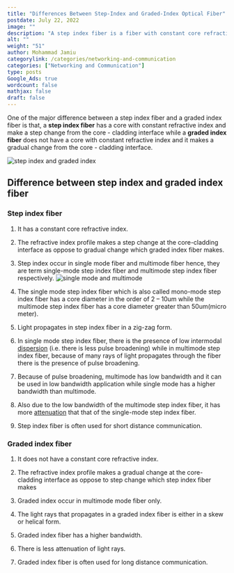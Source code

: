 ```yaml
---
title: "Differences Between Step-Index and Graded-Index Optical Fiber"
postdate: July 22, 2022
image: ""
description: "A step index fiber is a fiber with constant core refractive index while a graded index fiber doesnot have a constant core refractive index"
alt: ""
weight: "51"
author: Mohammad Jamiu
categorylink: /categories/networking-and-communication
categories: ["Networking and Communication"]
type: posts
Google_Ads: true
wordcount: false
mathjax: false
draft: false
---
```


One of the major difference between a step index fiber and a graded index fiber is that, a **step index fiber** has a core with constant refractive index and make a step change from the core - cladding interface while a **graded index fiber** does not have a core with constant refractive index and it makes a gradual change from the core - cladding interface.

   <img loading="lazy" src="/images/fiberoptics_3.webp" alt="step index and graded index">

## Difference between step index and graded index fiber

### Step index fiber

1. It has a constant core refractive index.

1. The refractive index profile makes a step change at the core-cladding interface as oppose to gradual change which graded index fiber makes.
1. Step index occur in single mode fiber and multimode fiber hence, they are term single-mode step index fiber and multimode step index fiber respectively.
   <img loading="lazy" src="/images/fiberoptics_4.webp" alt="single mode and multimode">
1. The single mode step index fiber which is also called mono-mode step index fiber has a core diameter in the order of 2 – 10um while the multimode step index fiber has a core diameter greater than 50um(micro meter).
1. Light propagates in step index fiber in a zig-zag form.
1. In single mode step index fiber, there is the presence of low intermodal <a class="links-to-article" href="/networking/what-is-dispersion-in-optical-fiber-and-the-types/">dispersion</a> (i.e. there is less pulse broadening) while in multimode step index fiber, because of many rays of light propagates through the fiber there is the presence of pulse broadening.
1. Because of pulse broadening, multimode has low bandwidth and it can be used in low bandwidth application while single mode has a higher bandwidth than multimode.
1. Also due to the low bandwidth of the multimode step index fiber, it has more <a class="links-to-article" href="/networking/what-are-the-different-causes-of-transmission-impairments/">attenuation</a> that that of the single-mode step index fiber.
1. Step index fiber is often used for short distance communication.

### Graded index fiber

1. It does not have a constant core refractive index.

1. The refractive index profile makes a gradual change at the core-cladding interface as oppose to step change which step index fiber makes
1. Graded index occur in multimode mode fiber only.
1. The light rays that propagates in a graded index fiber is either in a skew or helical form.
1. Graded index fiber has a higher bandwidth.
1. There is less attenuation of light rays.
1. Graded index fiber is often used for long distance communication.
